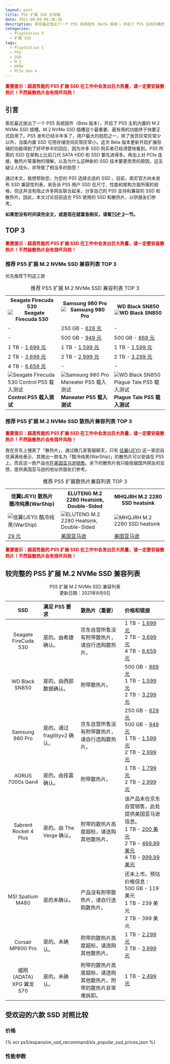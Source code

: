 ```yaml
---
layout: post
title: PS5 扩展 SSD 全攻略
date: 2021-08-09 09:30:30
description: 索尼最近放出了一个 PS5 系统固件（Beta 版本），开启了 PS5 主机内置的 M.2 NVMe SSD 插槽。本文讨论目前适合 PS5 使用的 SSD 和散热片，以供朋友们参考。本文也会适时持续更新。
categories: 
  - PlayStation 5
  - 扩展 SSD
tags: 
  - PlayStation 5
  - PS5
  - SSD
  - M.2
  - NVMe
  - PCIe Gen 4
---
```


<strong><font color=dd0000>重要提示：超高性能的 PS5 扩展 SSD 在工作中会发出巨大热量，请一定要安装散热片！不然装散热片会有烧坏风险！</font></strong>

## 引言

索尼最近放出了一个 PS5 系统固件（Beta 版本），开启了 PS5 主机内置的 M.2 NVMe SSD 插槽。M.2 NVMe SSD 插槽这个最重要、最有用的功能终于快要正式启用了。PS5 发布已经半年多了，用户最大的抱怨之一，除了放货灰常灰常少以外，当属内置 SSD 可用存储空间灰常灰常小。这次 Beta 版本更新开启扩展存储的功能得到了好坏参半的回应，因为许多 SSD 购买者已经清楚地看到，PS5 所需的 SSD 在架构上比前几代 SATA HDD 和 SSD 要先进得多。再加上对 PCIe 连接、散热片等事物的理解，以及为什么这种新的 SSD 技术要更昂贵的原因，这无疑让人挠头，并导致了相当多的抱怨！

通过本文，我想帮助您，为您的 PS5 选择合适的 SSD 。目前，索尼官方尚未发布 SSD 兼容性列表，来告诉 PS5 用户 SSD 在尺寸、性能和架构方面所需的规格，但这并没有阻止许多网友联合起来，分享自己的 PS5 支持和兼容的 SSD 和散热片。因此，本文讨论目前适合 PS5 使用的 SSD 和散热片，以供朋友们参考。

**如果您没有时间读完全文，或是现在就着急购买，请看[TOP 3](https://aptx4869.tv/2021/08/09/ps5_expansion_ssd_recommand/#TOP-3)一节。**

## TOP 3

<strong><font color=dd0000>重要提示：超高性能的 PS5 扩展 SSD 在工作中会发出巨大热量，请一定要安装散热片！不然装散热片会有烧坏风险！</font></strong>

### 推荐 PS5 扩展 M.2 NVMe SSD 兼容列表 TOP 3

优先推荐下列这三款

<table align="center">
    <caption>推荐 PS5 扩展 M.2 NVMe SSD 兼容列表 TOP 3</caption>
    <tr>
        <th style="width: 33.3333%;">
            Seagate Firecuda 530<br>
            <img src="https://aptx4869.tv/images/ps5/ssd/firecuda-530-nvme-ssd-pcie-4x4.png" alt="Seagate Firecuda 530">
        </th>
        <th style="width: 33.3333%;">
            Samsung 980 Pro<br>
            <img src="https://aptx4869.tv/images/ps5/ssd/samsung-980-pro-nvme-ssd-pcie-4x4.png" alt="Samsung 980 Pro">
        </th>
        <th style="width: 33.3333%;">
            WD Black SN850<br>
            <img src="https://aptx4869.tv/images/ps5/ssd/wd-black-sn850-nvme-ssd-pcie-4x4.png" alt="WD Black SN850">
        </th>
    </tr>
    <tr>
        <td>
            -
        </td>
        <td>
            250 GB - <a href="https://item.jd.com/100015610860.html" target="_blank">629 元</a>
        </td>
        <td>
            -
        </td>
    </tr>
    <tr>
        <td>
            -
        </td>
        <td>
            500 GB - <a href="https://item.jd.com/100008757399.html" target="_blank">949 元</a>
        </td>
        <td>
            500 GB - <a href="https://item.jd.com/100010508833.html" target="_blank">869 元</a>
        </td>
    </tr>
    <tr>
        <td>
            1 TB - <a href="https://item.jd.com/100024621732.html" target="_blank">1,699 元</a>
        </td>
        <td>
            1 TB - <a href="https://item.jd.com/100008757393.html" target="_blank">1,599 元</a>
        </td>
        <td>
            1 TB - <a href="https://item.jd.com/100018883934.html" target="_blank">1,599 元</a>
        </td>
    </tr>
    <tr>
        <td>
            2 TB - <a href="https://item.jd.com/100024621730.html" target="_blank">3,699 元</a>
        </td>
        <td>
            2 TB - <a href="https://item.jd.com/100018171904.html" target="_blank">2,999 元</a>
        </td>
        <td>
            2 TB - <a href="https://item.jd.com/100019182650.html" target="_blank">3,299 元</a>
        </td>
    </tr>
    <tr>
        <td>
            4 TB - <a href="https://item.jd.com/100024621734.html" target="_blank">6,659 元</a>
        </td>
        <td>
            -
        </td>
        <td>
            -
        </td>
    </tr>
    <tr>
        <td style="width: 33.3333%;">
            <img src="https://aptx4869.tv/images/ps5/ssd/firecuda-530-ps5-control-load-test.gif" alt="Seagate Firecuda 530 Control PS5 载入测试"><br>
            <strong>Control PS5 载入测试</strong>
        </td>
        <td style="width: 33.3333%;">
            <img src="https://aptx4869.tv/images/ps5/ssd/samsung-980-pro-ps5-maneater-load-test.gif" alt="Samsung 980 Pro Maneater PS5 载入测试"><br>
            <strong>Maneater PS5 载入测试</strong>
        </td>
        <td style="width: 33.3333%;">
            <img src="https://aptx4869.tv/images/ps5/ssd/wd-black-sn850-ps5-plague-tale-load-test.gif" alt="WD Black SN850 Plague Tale PS5 载入测试"><br>
            <strong>Plague Tale PS5 载入测试</strong>
        </td>
    </tr>
</table>

### 推荐 PS5 扩展 M.2 NVMe SSD 散热片兼容列表 TOP 3

<strong><font color=dd0000>重要提示：超高性能的 PS5 扩展 SSD 在工作中会发出巨大热量，请一定要安装散热片！不然装散热片会有烧坏风险！</font></strong>

我在京东上搜索了「散热片」，通过跟几家客服聊天，只有 [佳翼(JEYI)](https://mall.jd.com/index-1000223349.html) 这一家店自信满满地表示，其推出一款名为「酷冷纯黑(WarShip)」的散热片可以安装在 PS5 上，而且这一款产品也[在美国亚马逊销售](https://www.amazon.com/dp/B08L35L1ZY/ref=cm_sw_em_r_mt_dp_Y7BA8RS2274WQ7RJEA1X)。余下的散热片我只能依据国外网友的反馈，提供美国亚马逊的地址供朋友们参考。

<table align="center">
    <caption>推荐 PS5 扩展散热片兼容列表 TOP 3</caption>
    <tr>
        <th style="width: 33.3333%;">
            佳翼(JEYI) 散热片 酷冷纯黑(WarShip)
        </th>
        <th style="width: 33.3333%;">
            ELUTENG M.2 2280 Heatsink, Double-Sided
        </th>
        <th style="width: 33.3333%;">
            MHQJRH M.2 2280 SSD heatsink
        </th>
    </tr>
    <tr>
        <td style="width: 33.3333%;">
            <img src="https://aptx4869.tv/images/ps5/ssd/jeyi-m.2-heatsink-warship.png" alt="佳翼(JEYI) 酷冷纯黑(WarShip)">
        </td>
        <td style="width: 33.3333%;">
            <img src="https://aptx4869.tv/images/ps5/ssd/eluteng-m.2-heatsink-double-sided.png" alt="ELUTENG M.2 2280 Heatsink, Double-Sided">
        </td>
        <td style="width: 33.3333%;">
            <img src="https://aptx4869.tv/images/ps5/ssd/mhqrjr-m.2-heatsink.png" alt="MHQJRH M.2 2280 SSD heatsink">
        </td>
    </tr>
    <tr>
        <td>
            <a href="https://item.jd.com/100006345258.html" target="_blank">29 元</a>
        </td>
        <td>
            <a href="https://www.amazon.com/dp/B07PS9S2DZ/ref=cm_sw_em_r_mt_dp_Y4DCD0ZG130PCSFK0H48" target="_blank">美国亚马逊</a>
        </td>
        <td>
            <a href="https://www.amazon.com/dp/B07KDDKDNN/ref=cm_sw_em_r_mt_dp_S44YQBV2QABX1ZKMGG41" target="_blank">美国亚马逊</a>
        </td>
    </tr>
</table>

<strong><font color=dd0000>重要提示：超高性能的 PS5 扩展 SSD 在工作中会发出巨大热量，请一定要安装散热片！不然装散热片会有烧坏风险！</font></strong>

## 较完整的 PS5 扩展 M.2 NVMe SSD 兼容列表


<p align=center>PS5 扩展 M.2 NVMe SSD 兼容列表<br>更新日期：2021年8月9日</p>

| SSD | 满足 PS5 要求 | 散热片（重要） | 价格和链接 |
| :-: | :- | :- | :- |
| Seagate FireCuda 530 | 是的。由希捷确认。 | 京东自营所售没有附带散热片，请自行选购散热片。 | 1 TB - <a href="https://item.jd.com/100024621732.html" target="_blank">1,699 元</a><br>2 TB - <a href="https://item.jd.com/100024621730.html" target="_blank">3,699 元</a><br>4 TB - <a href="https://item.jd.com/100024621734.html" target="_blank">6,659 元</a> |
| WD Black SN850 | 是的。由西部数据确认。 | 附带散热片。 | 500 GB - <a href="https://item.jd.com/100010508833.html" target="_blank">869 元</a><br>1 TB - <a href="https://item.jd.com/100018883934.html" target="_blank">1,599 元</a><br>2 TB - <a href="https://item.jd.com/100019182650.html" target="_blank">3,299 元</a> |
| Samsung 980 Pro | 是的。通过 fragilityv2 确认。 | 京东自营所售没有附带散热片，请自行选购散热片。 | 250 GB - <a href="https://item.jd.com/100015610860.html" target="_blank">629 元</a><br>500 GB - <a href="https://item.jd.com/100008757399.html" target="_blank">949 元</a><br>1 TB - <a href="https://item.jd.com/100008757393.html" target="_blank">1,599 元</a><br>2 TB - <a href="https://item.jd.com/100018171904.html" target="_blank">2,999 元</a> |
| AORUS 7000s Gen4 | 是的。由技嘉确认。 | 附带散热片。 | 1 TB - <a href="https://item.jd.com/10029494093695.html" target="_blank">1,799 元</a><br>2 TB - <a href="https://item.jd.com/10029494093696.html" target="_blank">2,999 元</a> |
| Sabrent Rocket 4 Plus | 是的。由 The Verge 确认。 | 附带的散热片高度超标，请选购其他散热片。 | 该产品未在京东自营销售，此处提供美国亚马逊信息。<br>1 TB - <a href="https://www.amazon.com/dp/B08P2B6JKV/ref=cm_sw_em_r_mt_dp_GAWW0BAN65W7HFNQ07M1?_encoding=UTF8&psc=1" target="_blank">200 美元</a><br>2 TB - <a href="https://www.amazon.com/dp/B08P2CG4JK/ref=cm_sw_em_r_mt_dp_NYD13F30F87YB8VE8JQE?_encoding=UTF8&psc=1" target="_blank">469.99 美元</a><br>4 TB - <a href="https://www.amazon.com/dp/B08VF99PV8/ref=cm_sw_em_r_mt_dp_J9EYX277M2RAQ8H1HT4Z?_encoding=UTF8&psc=1" target="_blank">999.99 美元</a> |
| MSI Spatium M480 | 是的未确认。 | 产品没有附带散热片，请自行选购散热片。 | 还未上市。预估价格信息：<br>500 GB - 119 美元<br>1 TB - 239 美元<br>2 TB - 399 美元 |
| Corsair MP600 Pro | 是的。未确认。 | 附带的散热片高度超标，请选购其他散热片。 | 1 TB - <a href="https://item.jd.com/100019616194.html" target="_blank">2,299 元</a><br>2 TB - <a href="https://item.jd.com/100019616170.html" target="_blank">3,999 元</a> |
| 威刚(ADATA) XPG 翼龙 S70 | 是的。未确认。 | 附带的散热片高度超标，请选购其他散热片。附带的散热片非常难拆卸。 | 1 TB - <a href="https://item.jd.com/100017988100.html" target="_blank">2,499 元</a> |


## 受欢迎的六款 SSD 对照比较

### 价格

{% ecr ps5/expansion_ssd_recommand/six_popular_ssd_prices.json %}

### 性能参数

